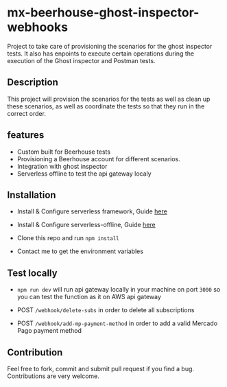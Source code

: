 #  mx-beerhouse-ghost-inspector-webhooks
Project to take care of provisioning the scenarios for the ghost inspector tests. It also has enpoints to execute certain operations during the execution of the Ghost inspector and Postman tests.


## Description
This project will provision the scenarios for the tests as well as clean up these scenarios, as well as coordinate the tests so that they run in the correct order.


## features
* Custom built for Beerhouse tests
* Provisioning a Beerhouse account for different scenarios.
* Integration with ghost inspector
* Serverless offline to test the api gateway localy

## Installation

* Install & Configure serverless framework, Guide [here](https://serverless.com/framework/docs/getting-started/)

* Install & Configure serverless-offline, Guide [here](https://www.serverless.com/plugins/serverless-offline#installation)

* Clone this repo and run `npm install`

* Contact me to get the environment variables


## Test locally

* `npm run dev` will run api gateway locally in your machine on port `3000` so you can test the function as it on AWS api gateway

* POST `/webhook/delete-subs` in order to delete all subscriptions

* POST `/webhook/add-mp-payment-method` in order to add a valid Mercado Pago payment method


## Contribution

Feel free to fork, commit and submit pull request if you find a bug. Contributions are very welcome.
